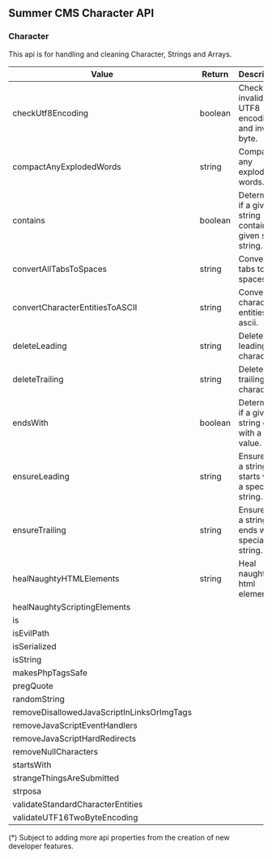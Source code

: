 ## Summer CMS Character API

### Character

This api is for handling and cleaning Character, Strings and Arrays.

Value | Return | Description
---|---|---
checkUtf8Encoding | boolean | Check for invalid UTF8 encoding and invalid byte.
compactAnyExplodedWords | string | Compact any exploded words.
contains | boolean | Determine if a given string contains a given sub-string.
convertAllTabsToSpaces | string | Convert all tabs to spaces.
convertCharacterEntitiesToASCII | string | Convert character entities to ascii.
deleteLeading | string | Delete leading characters.
deleteTrailing | string | Delete trailing characters.
endsWith | boolean | Determine if a given string ends with a given value.
ensureLeading | string | Ensure that a string is starts with a special string.
ensureTrailing | string | Ensure that a string is ends with a special string.
healNaughtyHTMLElements | string | Heal naughty html elements.
healNaughtyScriptingElements | 
is | 
isEvilPath | 
isSerialized | 
isString | 
makesPhpTagsSafe | 
pregQuote | 
randomString | 
removeDisallowedJavaScriptInLinksOrImgTags | 
removeJavaScriptEventHandlers | 
removeJavaScriptHardRedirects | 
removeNullCharacters | 
startsWith | 
strangeThingsAreSubmitted | 
strposa | 
validateStandardCharacterEntities | 
validateUTF16TwoByteEncoding | 

(*) Subject to adding more api properties from the creation of new developer features.

